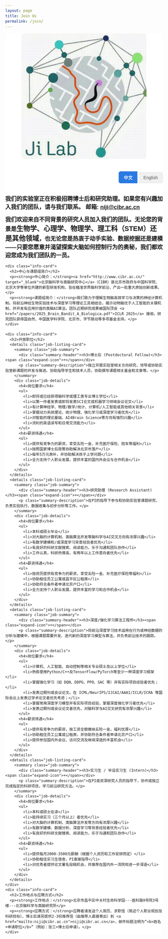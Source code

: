 ```yaml
---
layout: page
title: Join Us
permalink: /join/
---
```


<style>
  /* ================== 通用样式 ================== */
  .wrapper {
    max-width: 1000px;
    padding-left: 20px;
    padding-right: 20px;
  }
  .join-us-container {
    font-family: sans-serif;
  }
  
  /* ================== 语言切换器样式 ================== */
  .lang-switcher {
    text-align: right;
    margin-bottom: 35px;
  }
  .lang-switcher button {
    background-color: #f0f0f0;
    border: 1px solid #ddd;
    color: #555;
    padding: 8px 15px;
    cursor: pointer;
    font-size: 14px;
    transition: all 0.3s ease;
    border-radius: 6px;
  }
  .lang-switcher button:first-child {
      border-top-right-radius: 0;
      border-bottom-right-radius: 0;
  }
  .lang-switcher button:last-child {
      border-top-left-radius: 0;
      border-bottom-left-radius: 0;
      border-left: none;
  }
  .lang-switcher button.active {
    background-color: #2a7ae2;
    color: white;
    border-color: #2a7ae2;
    font-weight: bold;
  }
  .lang-switcher button:not(.active):hover {
    background-color: #e9e9e9;
  }

  /* 默认隐藏英文内容 */
  .lang-en {
    display: none;
  }
  
  /* ================== 页面原有样式 (无需修改) ================== */
  .welcome-header {
    text-align: center;
    margin-bottom: 40px;
  }
  .welcome-header img {
    border-radius: 8px;
    vertical-align: middle;
  }
  .info-card {
    background-color: #fdfdfd;
    border: 1px solid #e9e9e9;
    border-radius: 12px;
    padding: 25px 30px;
    margin-bottom: 30px;
    box-shadow: 0 4px 12px rgba(0, 0, 0, 0.05);
  }
  .info-card h2 {
    font-size: 24px;
    color: #2a7ae2;
    margin-top: 0;
    border-bottom: 2px solid #f0f0f0;
    padding-bottom: 10px;
    margin-bottom: 20px;
  }
  .job-listing-card {
    border: 1px solid #e9e9e9;
    border-radius: 12px;
    margin-bottom: 20px;
    background-color: #fdfdfd;
    transition: all 0.3s ease;
  }
  .job-summary {
    padding: 25px 30px;
    cursor: pointer;
    list-style: none;
  }
  .job-summary::-webkit-details-marker {
    display: none;
  }
  .summary-header {
    display: flex;
    justify-content: space-between;
    align-items: center;
    gap: 20px;
  }
  .summary-header h3 {
    margin: 0;
    font-size: 22px;
    color: #2a7ae2;
  }
  .summary-description {
    margin: 15px 0 0 0;
    color: #555;
    line-height: 1.7;
  }
  .expand-icon {
    font-size: 28px;
    color: #2a7ae2;
    font-weight: bold;
    transition: transform 0.3s ease;
  }
  .job-details {
    padding: 25px 30px;
    border-top: 1px solid #f0f0f0;
  }
  .job-details h4 {
    color: #333;
    font-size: 18px;
    font-weight: 600;
    margin-top: 0;
    margin-bottom: 10px;
  }
  .job-details ul {
    padding-left: 20px;
    line-height: 1.8;
    margin-bottom: 25px;
  }
  .job-details ul:last-child {
      margin-bottom: 0;
  }
  .job-details li {
    margin-bottom: 8px;
  }
  .job-listing-card[open] {
    box-shadow: 0 8px 20px rgba(42, 122, 226, 0.1);
    border-color: #a9c7ec;
  }
  .job-listing-card[open] .expand-icon {
    transform: rotate(45deg);
  }
  .job-listing-card:not([open]):hover {
      border-color: #a9c7ec;
      background-color: #fafdff;
  }

  #floating-decorations {
  position: absolute; /* 改为 absolute，让它随页面滚动 */
  top: 0;
  left: 0;
  width: 100%;
  height: 100%; /* 高度将由JS动态调整以适应内容 */
  z-index: -1;
  pointer-events: none;
  overflow: hidden;
}

/* .deco-image 和 @keyframes 动画样式保持不变 */
.deco-image {
  position: absolute;
  opacity: 1;
  animation: float-animation 8s ease-in-out infinite;
  border-radius: 12px; /* 给图片加个小圆角，看起来更柔和 */
  box-shadow: 0 5px 15px rgba(0,0,0,0.1); /* 加一点阴影，更有层次感 */
}
@keyframes float-animation {
  0% { transform: translateY(0px); }
  50% { transform: translateY(-15px); }
  100% { transform: translateY(0px); }
}

/* ================== 确保主要内容在装饰之上 ================== */
.join-us-container {
    position: relative; /* 必须设置，以使 z-index 生效 */
    z-index: 1; /* 确保 z-index 高于装饰层 */
    background-color: white; /* 确保有背景色，否则装饰会透过来 */
}

</style>
<div id="floating-decorations" aria-hidden="true"></div>
<div class="join-us-container">

  <div class="welcome-header">
    <!-- <img width="200" style="margin-right:25px;" src="/assets/Jilab_logo.png"> -->
    <img width="400" src="/assets/Jilab_logo.gif">
  </div>
  
  <!-- 语言切换器 -->
  <div class="lang-switcher">
    <button id="btn-zh" class="active">中文</button>
    <button id="btn-en">English</button>
  </div>

  <!-- =============================== 中文内容区域 =============================== -->
  <div class="lang-zh">
    <p><font size="4"><strong>我们的实验室正在积极招聘博士后和研究助理。如果您有兴趣加入我们的团队，请与我们联系。 邮箱: <a href="mailto:niji@cibr.ac.cn">niji@cibr.ac.cn</a></strong></font></p>
    <p><font size="4"><strong>我们欢迎来自不同背景的研究人员加入我们的团队。无论您的背景是<strong style="font-size: 1.2em;">生物学、心理学、物理学、理工科（STEM）还是其他领域</strong>，也无论您是热衷于动手实验、数据挖掘还是建模——只要您愿意并渴望探索大脑如何控制行为的奥秘，我们都欢迎您成为我们团队的一员。</strong></font></p>

    <div class="info-card">
      <h2>中心与课题组简介</h2>
      <p><strong>中心简介：</strong><a href="http://www.cibr.ac.cn/" target="_blank">北京脑科学与类脑研究中心</a>（CIBR）是北京市政府与中国科学院、北京大学等单位共建的新型研发机构，旨在瞄准世界脑科学前沿，产出一批重大原始创新成果。</p>
      <p><strong>课题组简介：</strong>我们致力于理解生物脑高效学习与决策的神经计算机制。将前沿神经生物实验技术与深度学习等理论工具相结合，揭示动物脑优于人工智能的关键机制，并开发有应用价值的类脑AI算法。团队近期研究成果被国际顶会 <a href="/papers/2025_Brain_Bandit_A_Biologica.pdf">ICLR 2025</a> 接收。研究团队获得国自然、中国医学科学院、北京市、字节跳动等多项基金支持。</p>
    </div>
    
    <div class="info-card">
      <h2>开放职位</h2>
      <details class="job-listing-card">
        <summary class="job-summary">
          <div class="summary-header"><h3>博士后 (Postdoctoral Fellow)</h3><span class="expand-icon">+</span></div>
          <p class="summary-description">独立开展实验室相关方向研究，领导或协助实验室新课题的开发与推进。协助指导学生和技术人员，协助撰写课题相关基金和文章等。</p>
        </summary>
        <div class="job-details">
          <h4>岗位要求</h4>
          <ul>
            <li>即将或已经获得脑科学或理工类专业博士学位</li>
            <li>以第一作者发表或即将发表SCI论文或机器学习领域会议论文</li>
            <li>有计算神经学、物理/数学/统计、计算机/人工智能或其他相关背景</li>
            <li>掌握动力系统理论、统计物理、强化学习或深度学习者优先</li>
            <li>对智能的理论基础、AI4Brain Science等方向有强烈兴趣</li>
            <li>流利的英语读写和日常交流能力</li>
          </ul>
          <h4>薪资待遇</h4>
          <ul>
            <li>提供有竞争力的薪资，享受五险一金、补充医疗保险、班车等福利</li>
            <li>按照国家博士后政策协助解决北京市落户</li>
            <li>每年5万元房补，并协助解决孩子上学问题</li>
            <li>全力支持个人职业发展，提供丰富的国内外会议与合作机会</li>
          </ul>
        </div>
      </details>
      <details class="job-listing-card">
        <summary class="job-summary">
          <div class="summary-header"><h3>研究助理 (Research Assistant)</h3><span class="expand-icon">+</span></div>
          <p class="summary-description">在PI的指导下参与和协助实验室课题研究，负责实验执行、数据收集与初步分析等工作。</p>
        </summary>
        <div class="job-details">
          <h4>岗位要求</h4>
          <ul>
            <li>本科或硕士毕业</li>
            <li>对大脑的计算机制、类脑算法开发等脑科学与AI交叉方向有浓厚兴趣</li>
            <li>有数学建模和/或深度学习背景经验者优先</li>
            <li>有良好的科研文献搜索、阅读能力，乐于沟通和团队协作</li>
            <li>工作认真，科研热情高，有两年以上工作意向者优先</li>
          </ul>
          <h4>薪资待遇</h4>
          <ul>
            <li>按资历提供有竞争力的薪资，享受五险一金、补充医疗保险等福利</li>
            <li>协助租住员工公寓或昌平区公租房</li>
            <li>协助符合条件者申请北京户口</li>
            <li>全力支持个人职业发展，提供丰富的学习和合作机会</li>
          </ul>
        </div>
      </details>
      <details class="job-listing-card">
        <summary class="job-summary">
          <div class="summary-header"><h3>深度/强化学习算法工程师</h3><span class="expand-icon">+</span></div>
          <p class="summary-description">将前沿深度学习技术运用在行为或神经数据的分析与建模中，根据课题需要开发、迭代新的深度学习模型与算法，并负责前沿技术的跟踪。</p>
        </summary>
        <div class="job-details">
          <h4>岗位要求</h4>
          <ul>
            <li>计算机、人工智能、自动控制等相关专业硕士及以上学位</li>
            <li>熟练使用Python/C++及TensorFlow/PyTorch等至少一种深度学习框架</li>
            <li>掌握强化学习（如 DQN、DDPG、PPO、SAC 等）并有实际项目经验者优先；</li>
            <li>发表过期刊或会议论文。在 ICML/NeurIPS/IJCAI/AAAI/ICLR/ICRA 等国际会议上发表过学术论文者优先考虑；</li>
            <li>掌握常用深度学习模型并有实际项目经验，掌握深度强化学习者优先</li>
            <li>发表过期刊或会议论文者优先，对脑科学与AI交叉研究有浓厚兴趣</li>
          </ul>
          <h4>薪资待遇</h4>
          <ul>
            <li>提供有竞争力的薪资，按工资全额缴纳五险一金，福利优厚</li>
            <li>协助租住员工公寓或公租房，并协助符合条件者申请北京户口</li>
            <li>提供参加国内外会议、访问交流及继续深造的丰富机会</li>
          </ul>
        </div>
      </details>
      <details class="job-listing-card">
        <summary class="job-summary">
          <div class="summary-header"><h3>实习生 / 毕设实习生 (Intern)</h3><span class="expand-icon">+</span></div>
          <p class="summary-description">在PI或资深研究人员的指导下，协作或独立完成指定的科研项目，学习前沿研究方法。</p>
        </summary>
        <div class="job-details">
          <h4>岗位要求</h4>
          <ul>
            <li>本科或硕士在读</li>
            <li>能持续实习（三个月以上）者优先</li>
            <li>对大脑的计算机制、类脑算法开发等方向有浓厚兴趣</li>
            <li>有数学建模、数据分析、深度学习等背景经验者优先</li>
            <li>有良好的科研文献搜索、阅读能力，乐于沟通和团队协作</li>
          </ul>
          <h4>薪资待遇</h4>
          <ul>
            <li>提供每月2000-3500元薪酬（根据个人资历和工作安排而定）</li>
            <li>协助租住实习生宿舍，PI直接指导</li>
            <li>对优秀者提供论文署名投稿机会，并推荐在国内外一流院校进一步深造</li>
          </ul>
        </div>
      </details>
    </div>
    <div class="info-card">
      <h2>工作地点与应聘方式</h2>
      <p><strong>工作地点：</strong>北京市昌平区中关村生命科学园---医科路9号院3号楼---北京脑科学与类脑研究所</p>
      <p><strong>应聘方式：</strong>应聘者请发送个人简历、求职信（简述个人职业规划及科研目标），博士后请另提供2-3份推荐信（由推荐人直接寄出）到 <a href="mailto:niji@cibr.ac.cn">niji@cibr.ac.cn</a>，邮件标题注明为“<b>姓名+申请职位</b>”（例如：张三+博士后申请）。</p>
    </div>
  </div>

  <!-- =============================== 英文内容区域 =============================== -->
  <div class="lang-en">
    <p style="font-size: 1.1em;"><strong>Our lab is actively recruiting Postdoctoral Fellows and Research Assistants. If you are interested in joining our team, please contact us at: <a href="mailto:niji@cibr.ac.cn">niji@cibr.ac.cn</a></strong></p>
    <p style="font-size: 1.1em;"><strong>We welcome researchers from diverse backgrounds to join our team. Whether your background is in <span style="font-size: 1.2em;"><strong>Biology, psychology, physics, STEM, or other fields</strong></span>, and whether you are passionate about wet-lab experiments, data mining, or modeling—as long as you are willing and eager to explore the mysteries of how the brain controls behavior, we welcome you to become a member of our team.</strong></p>

    <div class="info-card">
      <h2>About CIBR and Our Lab</h2>
      <p><strong>About the Center:</strong> The <a href="http://www.cibr.ac.cn/en/" target="_blank">Chinese Institute for Brain Research, Beijing (CIBR)</a>, is a new type of research institution co-established by the Beijing Municipal Government, the Chinese Academy of Sciences, and Peking University. It aims to target the frontiers of brain science and produce significant original innovative achievements.</p>
      <p><strong>About the Lab:</strong> We are dedicated to understanding the neural computation mechanisms of efficient learning and decision-making in the biological brain. By integrating cutting-edge neurobiological experimental techniques with theoretical tools like deep learning, we aim to uncover the key mechanisms that make the animal brain superior to artificial intelligence and develop valuable brain-inspired AI algorithms. Our team's recent research has been accepted by the top international conference <a href="/papers/2025_Brain_Bandit_A_Biologica.pdf">ICLR 2025</a>. The research team is supported by grants from NSFC, CAMS, the Beijing Municipality, and ByteDance, among others.</p>
    </div>

    <div class="info-card">
      <h2>Open Positions</h2>
      <details class="job-listing-card">
        <summary class="job-summary">
          <div class="summary-header"><h3>Postdoctoral Fellow</h3><span class="expand-icon">+</span></div>
          <p class="summary-description">Independently conduct research in the lab's relevant directions, leading or assisting in the development and advancement of new projects. Assist in mentoring students and technicians, and contribute to writing grant proposals and publications.</p>
        </summary>
        <div class="job-details">
          <h4>Qualifications</h4>
          <ul>
            <li>Ph.D. degree (or expected soon) in brain science or a STEM-related field.</li>
            <li>First-author publication (published or forthcoming) in an SCI-indexed journal or a top machine learning conference.</li>
            <li>Background in computational neuroscience, physics, mathematics, statistics, computer science, artificial intelligence, or other related fields.</li>
            <li>Experience with dynamical systems theory, statistical physics, reinforcement learning, or deep learning is preferred.</li>
            <li>Strong interest in the theoretical foundations of intelligence, AI for Brain Science, and related areas.</li>
            <li>Fluent in English reading, writing, and daily communication.</li>
          </ul>
          <h4>What We Offer</h4>
          <ul>
            <li>A competitive salary and benefits package, including comprehensive social insurance, supplemental medical insurance, shuttle bus services, etc.</li>
            <li>Assistance with obtaining Beijing Hukou (residency permit) in accordance with national postdoctoral policies.</li>
            <li>An annual housing allowance of 50,000 RMB and assistance with children's schooling.</li>
            <li>Full support for career development, with ample opportunities for domestic and international conferences and collaborations.</li>
          </ul>
        </div>
      </details>
      <details class="job-listing-card">
        <summary class="job-summary">
          <div class="summary-header"><h3>Research Assistant</h3><span class="expand-icon">+</span></div>
          <p class="summary-description">Participate in and assist with lab research projects under the PI's guidance, responsible for experiment execution, data collection, and preliminary analysis.</p>
        </summary>
        <div class="job-details">
          <h4>Qualifications</h4>
          <ul>
            <li>Bachelor's or Master's degree.</li>
            <li>Strong interest in the intersection of brain science and AI, such as the brain's computational mechanisms and the development of brain-inspired algorithms.</li>
            <li>Experience in mathematical modeling and/or deep learning is preferred.</li>
            <li>Good skills in searching and reading scientific literature; a collaborative and communicative team player.</li>
            <li>Diligent, highly motivated for research, with an intention to work for more than two years preferred.</li>
          </ul>
          <h4>What We Offer</h4>
          <ul>
            <li>A competitive salary based on experience, with benefits including comprehensive social insurance and supplemental medical insurance.</li>
            <li>Assistance in applying for employee apartments or public rental housing in Changping District.</li>
            <li>Assistance for qualified candidates in applying for a Beijing Hukou.</li>
            <li>Full support for career development, with abundant learning and collaboration opportunities.</li>
          </ul>
        </div>
      </details>
      <details class="job-listing-card">
        <summary class="job-summary">
          <div class="summary-header"><h3>Deep/Reinforcement Learning Engineer</h3><span class="expand-icon">+</span></div>
          <p class="summary-description">Apply cutting-edge deep learning techniques to analyze and model behavioral or neural data. Develop and iterate new deep learning models and algorithms as required by projects, and track state-of-the-art technologies.</p>
        </summary>
        <div class="job-details">
          <h4>Qualifications</h4>
          <ul>
            <li>Master's degree or higher in Computer Science, AI, Automatic Control, or a related field.</li>
            <li>Proficient in Python/C++ and at least one deep learning framework such as TensorFlow/PyTorch.</li>
            <li>Proficiency in reinforcement learning (e.g., DQN, DDPG, PPO, SAC, and other algorithms) with practical project experience is preferred.</li>
            <li>Publications in academic journals or conferences are required; in particular, candidates with papers published in top international conferences such as ICML, NeurIPS, IJCAI, AAAI, ICLR, and ICRA will be given priority consideration.</li>
            <li>Practical project experience with common deep learning models; expertise in deep reinforcement learning will be given priority consideration.</li>
            <li>Published journal or conference papers are preferred; strong interest in interdisciplinary research between brain science and AI.</li>
          </ul>
          <h4>What We Offer</h4>
          <ul>
            <li>A competitive salary with full social insurance contributions based on salary, and excellent benefits.</li>
            <li>Assistance with employee or public rental housing and support for qualified candidates applying for a Beijing Hukou.</li>
            <li>Rich opportunities to attend international conferences, participate in academic exchanges, and pursue further education.</li>
          </ul>
        </div>
      </details>
      <details class="job-listing-card">
        <summary class="job-summary">
          <div class="summary-header"><h3>Intern / Thesis Intern</h3><span class="expand-icon">+</span></div>
          <p class="summary-description">Collaborate on or independently complete designated research projects and learn cutting-edge research methods under the guidance of the PI or senior researchers.</p>
        </summary>
        <div class="job-details">
          <h4>Qualifications</h4>
          <ul>
            <li>Currently enrolled in a Bachelor's or Master's program.</li>
            <li>Ability to intern for a continuous period (3 months or more) is preferred.</li>
            <li>Strong interest in the computational mechanisms of the brain, brain-inspired algorithm development, etc.</li>
            <li>Experience in mathematical modeling, data analysis, or deep learning is a plus.</li>
            <li>Good skills in searching and reading scientific literature; a collaborative and communicative team player.</li>
          </ul>
          <h4>What We Offer</h4>
          <ul>
            <li>A monthly stipend of 2,000-3,500 RMB (depending on qualifications and workload).</li>
            <li>Assistance with intern dormitory housing and direct mentorship from the PI.</li>
            <li>Opportunities for co-authorship on publications for outstanding performers, with recommendations for further studies at top domestic and international universities.</li>
          </ul>
        </div>
      </details>
    </div>
    <div class="info-card">
      <h2>Location and How to Apply</h2>
      <p><strong>Location:</strong> Chinese Institute for Brain Research, Beijing (CIBR), Building 3, Yard 9, Yike Road, Zhongguancun Life Science Park, Changping District, Beijing</p>
      <p><strong>How to Apply:</strong> Please send your CV and a cover letter (briefly describing your career goals and research interests) to <a href="mailto:niji@cibr.ac.cn">niji@cibr.ac.cn</a>. Postdoctoral applicants should also arrange for 2-3 letters of recommendation to be sent directly by the referees. Please use the subject line "<b>Name + Position Applied For</b>" (e.g., Scarbu + Postdoctoral Application).</p>
    </div>
  </div>

</div>

<!-- JavaScript for Language Switching -->
<script>
  // JavaScript for Language Switching AND Floating Decorations
document.addEventListener('DOMContentLoaded', function() {
  
  // --- 语言切换功能 (保留不变) ---
  const btnZh = document.getElementById('btn-zh');
  const btnEn = document.getElementById('btn-en');
  const contentZh = document.querySelector('.lang-zh');
  const contentEn = document.querySelector('.lang-en');

  btnZh.addEventListener('click', function() {
    contentZh.style.display = 'block';
    contentEn.style.display = 'none';
    btnZh.classList.add('active');
    btnEn.classList.remove('active');
  });

  btnEn.addEventListener('click', function() {
    contentZh.style.display = 'none';
    contentEn.style.display = 'block';
    btnEn.classList.add('active');
    btnZh.classList.remove('active');
  });

  // --- 全新的浮动装饰功能 ---
  const decorationsContainer = document.getElementById('floating-decorations');
  const mainContent = document.querySelector('.join-us-container');

  const siteHeader = document.querySelector('.site-header');

  // 1. 动态获取导航栏的高度
  const headerHeight = siteHeader ? siteHeader.offsetHeight+400 : 60; // 如果获取失败，默认60px

  // 2. 将装饰容器的顶部（top）设置为导航栏的高度，这样它就从导航栏下面开始了
  decorationsContainer.style.top = `${headerHeight}px`;

  // ====================================================================

  // 动态设置装饰层的高度，使其与主要内容等高
  decorationsContainer.style.height = `${mainContent.offsetHeight}px`;
  
  const imageUrls = [
    "{{ '/assets/lab_photo1.jpg' | relative_url }}",
    "{{ '/assets/lab_photo2.jpg' | relative_url }}",
    "{{ '/assets/lab_photo3.jpeg' | relative_url }}",
    "{{ '/assets/lab_photo4.jpeg' | relative_url }}",
    "{{ '/assets/lab_photo5.jpg' | relative_url }}",
    "{{ '/assets/lab_photo6.jpg' | relative_url }}",
    "{{ '/assets/lab_photo7.jpeg' | relative_url }}",
    "{{ '/assets/lab_photo8.jpg' | relative_url }}"
  ];

  const imageCount = 8;
  const imagesPerSide = imageCount / 2;
  const slotHeight = mainContent.offsetHeight / imagesPerSide;

  for (let i = 0; i < imageCount; i++) {
    const img = document.createElement('img');
    img.src = imageUrls[i % imageUrls.length];
    img.className = 'deco-image';

    const size = Math.random() * 350 + 300;
    img.style.width = `${size}px`;
    img.style.height = 'auto';

    const side = i % 2 === 0 ? 'left' : 'right';
    const slotIndex = Math.floor(i / 2); 
    const slotStartTop = slotIndex * slotHeight;
    const top = slotStartTop + (Math.random() * (slotHeight - size));

    const position = Math.random() * 15 + 2; 
    
    img.style.top = `${top}px`;
    img.style[side] = `${position}vw`;
    
    const rotation = Math.random() * 20 - 10;
    img.style.transform = `rotate(${rotation}deg)`;
    img.style.animationDelay = `${Math.random() * -8}s`;

    decorationsContainer.appendChild(img);
  }
});
</script>
